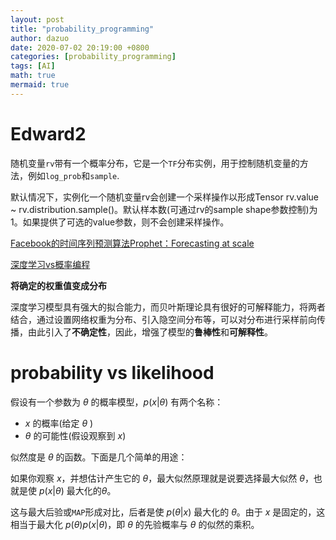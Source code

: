 ```yaml
---
layout: post
title: "probability_programming"
author: dazuo
date: 2020-07-02 20:19:00 +0800
categories: [probability_programming]
tags: [AI]
math: true
mermaid: true
---
```


# Edward2

随机变量`rv`带有一个概率分布，它是一个`TF`分布实例，用于控制随机变量的方法，例如`log_prob`和`sample`.

默认情况下，实例化一个随机变量rv会创建一个采样操作以形成Tensor rv.value ~ rv.distribution.sample()。默认样本数(可通过rv的sample shape参数控制)为1。如果提供了可选的value参数，则不会创建采样操作。



[Facebook的时间序列预测算法Prophet：Forecasting at scale](https://zhuanlan.zhihu.com/p/492992712)



[深度学习vs概率编程](https://zhuanlan.zhihu.com/p/234931176)

**将确定的权重值变成分布**

深度学习模型具有强大的拟合能力，而贝叶斯理论具有很好的可解释能力，将两者结合，通过设置网络权重为分布、引入隐空间分布等，可以对分布进行采样前向传播，由此引入了**不确定性**，因此，增强了模型的**鲁棒性**和**可解释性**。



# probability vs likelihood

假设有一个参数为 $\theta$ 的概率模型，$p(x|\theta)$ 有两个名称：

- $x$ 的概率(给定 $\theta$ )
- $\theta$ 的可能性(假设观察到 $x$)

似然度是 $\theta$ 的函数。下面是几个简单的用途：

如果你观察 $x$，并想估计产生它的 $\theta$，最大似然原理就是说要选择最大似然 $\theta$，也就是使 $p(x|\theta)$ 最大化的$\theta$。

这与最大后验或`MAP`形成对比，后者是使 $p(\theta | x)$ 最大化的 $\theta$。由于 $x$ 是固定的，这相当于最大化 $p(\theta) p(x | \theta)$，即 $\theta$ 的先验概率与 $\theta$ 的似然的乘积。
